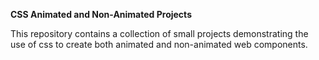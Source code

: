 **CSS Animated and Non-Animated Projects**

This repository contains a collection of small projects demonstrating the use of css to create both animated and non-animated web components.
